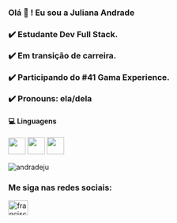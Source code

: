 <h3> Olá 👋 ! Eu sou a Juliana Andrade <h3>
  
  <p> ✔️ Estudante Dev Full Stack.</p>
  <p> ✔️ Em transição de carreira.</p>
  <p> ✔️ Participando do #41 Gama Experience.</p>
  <p> ✔️ Pronouns: ela/dela </p>

  
  <h4> 💻 Linguagens</h4>
  
  <p align="left">
  <img src="https://cdn.jsdelivr.net/gh/devicons/devicon/icons/html5/html5-original.svg" width="35" height="34"/>
  <img src="https://cdn.jsdelivr.net/gh/devicons/devicon/icons/css3/css3-original.svg" width="35" height="35"/>
  <img src="https://cdn.jsdelivr.net/gh/devicons/devicon/icons/javascript/javascript-original.svg" width="35" height="35" />
  </p>
  
<p align="left" <img align="left" style="display:block;" src="https://github-readme-stats.vercel.app/api/top-langs?username=andradeju&show_icons=true&locale=en&layout=compact" alt="andradeju" /></p>
  
  <p align="left"> <img src="https://komarev.com/ghpvc/?username=franciscpd&label=Profile%20views&color=0e75b6&style=flat" alt="andradeju" /> </p>
  
  <h3 align="left">Me siga nas redes sociais:</h3>
<p align="left">
<a href="https://www.linkedin.com/in/juliana-andrade/" target="blank"><img align="center" src="https://raw.githubusercontent.com/rahuldkjain/github-profile-readme-generator/master/src/images/icons/Social/linked-in-alt.svg" alt="franciscpd" height="30" width="40" /></a>
</p>
